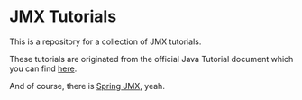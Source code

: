 JMX Tutorials
=============

This is a repository for a collection of JMX tutorials.

These tutorials are originated from the official Java Tutorial document which you can find [here](http://docs.oracle.com/javase/tutorial/jmx/index.html).

And of course, there is [Spring JMX](http://static.springsource.org/spring/docs/3.2.x/spring-framework-reference/html/jmx.html), yeah.

